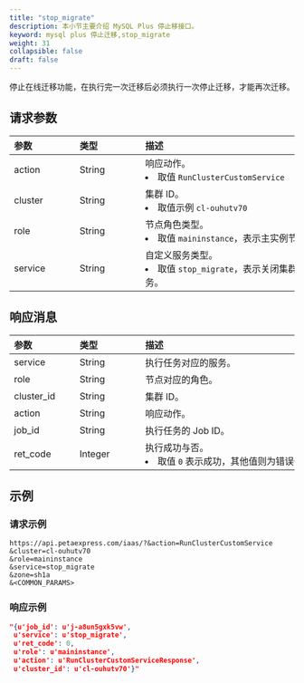 ```yaml
---
title: "stop_migrate"
description: 本小节主要介绍 MySQL Plus 停止移接口。 
keyword: mysql plus 停止迁移,stop_migrate
weight: 31
collapsible: false
draft: false
---
```


停止在线迁移功能，在执行完一次迁移后必须执行一次停止迁移，才能再次迁移。

## 请求参数

|<span style="display:inline-block;width:100px">参数</span> |<span style="display:inline-block;width:100px">类型</span>|<span style="display:inline-block;width:380px">描述</span>|<span style="display:inline-block;width:100px">是否必选</span>|
| :--- | :--- | :--- | :--- |
| action        | String | 响应动作。<li>取值 `RunClusterCustomService`  | Yes      |
| cluster        | String | 集群 ID。<li>取值示例 `cl-ouhutv70`  | Yes      |
| role           | String | 节点角色类型。 <li>取值 `maininstance`，表示主实例节点角色类型。 | Yes      |
| service        | String | 自定义服务类型。<li>取值 `stop_migrate`，表示关闭集群在线迁移服务。 | Yes      |

## 响应消息

|<span style="display:inline-block;width:100px">参数</span> |<span style="display:inline-block;width:100px">类型</span>|<span style="display:inline-block;width:380px">描述</span>|
| :--- | :--- | :--- | 
| service    | String  | 执行任务对应的服务。                           |
| role       | String  | 节点对应的角色。                               |
| cluster_id | String  | 集群 ID。                                      |
| action     | String  | 响应动作。                                     |
| job_id     | String  | 执行任务的 Job ID。                            |
| ret_code   | Integer | 执行成功与否。<li>取值 `0` 表示成功，其他值则为错误代码。 |

## 示例 

### 请求示例

```url
https://api.petaexpress.com/iaas/?&action=RunClusterCustomService
&cluster=cl-ouhutv70
&role=maininstance
&service=stop_migrate
&zone=sh1a
&<COMMON_PARAMS>
```

### 响应示例

```json
"{u'job_id': u'j-a8un5gxk5vw', 
 u'service': u'stop_migrate', 
 u'ret_code': 0, 
 u'role': u'maininstance', 
 u'action': u'RunClusterCustomServiceResponse', 
 u'cluster_id': u'cl-ouhutv70'}"
```
